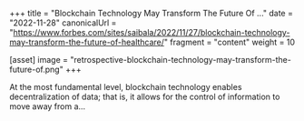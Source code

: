 +++
title = "Blockchain Technology May Transform The Future Of ..."
date = "2022-11-28"
canonicalUrl = "https://www.forbes.com/sites/saibala/2022/11/27/blockchain-technology-may-transform-the-future-of-healthcare/"
fragment = "content"
weight = 10

[asset]
    image = "retrospective-blockchain-technology-may-transform-the-future-of.png"
+++

At the most fundamental level, blockchain technology enables 
decentralization of data; that is, it allows for the control of information 
to move away from a...
